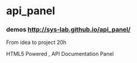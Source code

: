 api_panel
=========

<h3>demos <a href="http://sys-lab.github.io/api_panel/">http://sys-lab.github.io/api_panel/</a></h3>

From idea to project 20h

HTML5 Powered , API Documentation Panel
